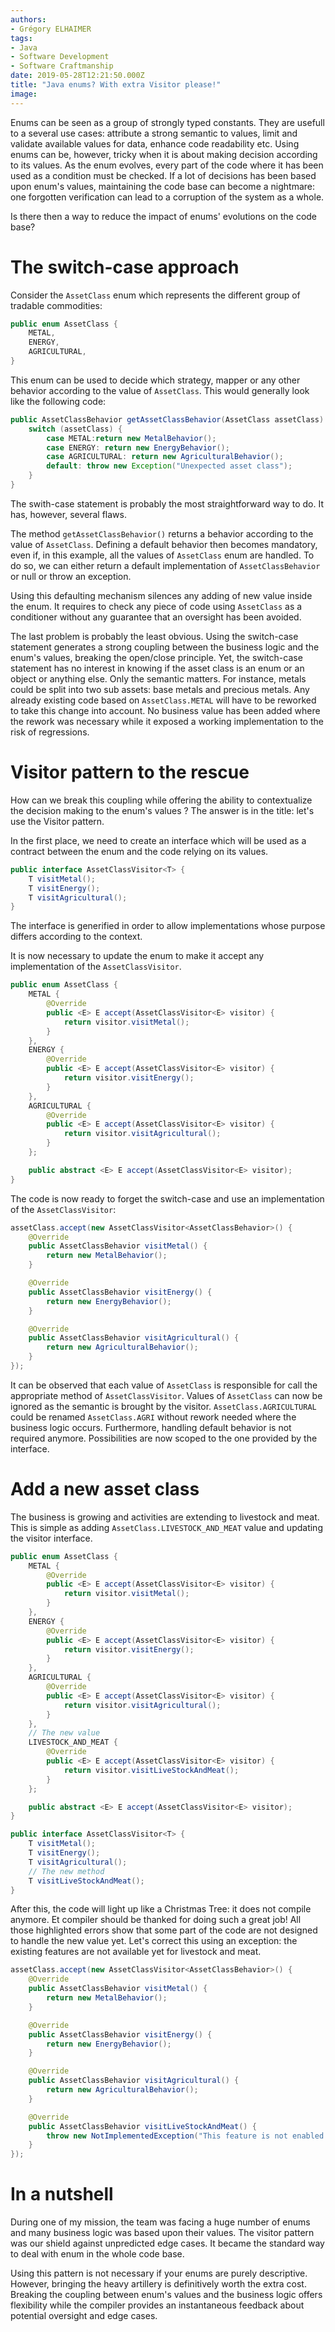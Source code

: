 ```yaml
---
authors:
- Grégory ELHAIMER
tags:
- Java
- Software Development
- Software Craftmanship
date: 2019-05-28T12:21:50.000Z
title: "Java enums? With extra Visitor please!"
image: 
---
```


Enums can be seen as a group of strongly typed constants. They are usefull to a several use cases: attribute a strong semantic to values, limit and validate available values for data, enhance code readability etc.
Using enums can be, however, tricky when it is about making decision according to its values. As the enum evolves, every part of the code where it has been used as a condition must be checked. If a lot of decisions has been based upon enum's values, maintaining the code base can become a nightmare: one forgotten verification can lead to a corruption of the system as a whole.

Is there then a way to reduce the impact of enums' evolutions on the code base?

# The switch-case approach

Consider the `AssetClass` enum which represents the different group of tradable commodities:

```java
public enum AssetClass {
    METAL,
    ENERGY,
    AGRICULTURAL,
}
```

This enum can be used to decide which strategy, mapper or any other behavior according to the value of `AssetClass`. This would generally look like the following code:

```java
public AssetClassBehavior getAssetClassBehavior(AssetClass assetClass) throws Exception {
    switch (assetClass) {
        case METAL:return new MetalBehavior();
        case ENERGY: return new EnergyBehavior();
        case AGRICULTURAL: return new AgriculturalBehavior();
        default: throw new Exception("Unexpected asset class");
    }
}
```

The swith-case statement is probably the most straightforward way to do. It has, however, several flaws.

The method `getAssetClassBehavior()` returns a behavior according to the value of `AssetClass`. Defining a default behavior then becomes mandatory, even if, in this example, all the values of `AssetClass` enum are handled. To do so, we can either return a default implementation of `AssetClassBehavior` or null or throw an exception.

Using this defaulting mechanism silences any adding of new value inside the enum. It requires to check any piece of code using `AssetClass` as a conditioner without any guarantee that an oversight has been avoided.

The last problem is probably the least obvious. Using the switch-case statement generates a strong coupling between the business logic and the enum's values, breaking the open/close principle.
Yet, the switch-case statement has no interest in knowing if the asset class is an enum or an object or anything else. Only the semantic matters.
For instance, metals could be split into two sub assets: base metals and precious metals. Any already existing code based on `AssetClass.METAL` will have to be reworked to take this change into account. No business value has been added where the rework was necessary while it exposed a working implementation to the risk of regressions.


# Visitor pattern to the rescue

How can we break this coupling while offering the ability to contextualize the decision making to the enum's values ? The answer is in the title: let's use the Visitor pattern.

In the first place, we need to create an interface which will be used as a contract between the enum and the code relying on its values.

```java
public interface AssetClassVisitor<T> {
    T visitMetal();
    T visitEnergy();
    T visitAgricultural();
}
```

The interface is generified in order to allow implementations whose purpose differs according to the context.

It is now necessary to update the enum to make it accept any implementation of the `AssetClassVisitor`.

```java
public enum AssetClass {
    METAL {
        @Override
        public <E> E accept(AssetClassVisitor<E> visitor) {
            return visitor.visitMetal();
        }
    },
    ENERGY {
        @Override
        public <E> E accept(AssetClassVisitor<E> visitor) {
            return visitor.visitEnergy();
        }
    },
    AGRICULTURAL {
        @Override
        public <E> E accept(AssetClassVisitor<E> visitor) {
            return visitor.visitAgricultural();
        }
    };

    public abstract <E> E accept(AssetClassVisitor<E> visitor);
}
```

The code is now ready to forget the switch-case and use an implementation of the `AssetClassVisitor`:

```java
assetClass.accept(new AssetClassVisitor<AssetClassBehavior>() {
    @Override
    public AssetClassBehavior visitMetal() {
        return new MetalBehavior();
    }

    @Override
    public AssetClassBehavior visitEnergy() {
        return new EnergyBehavior();
    }

    @Override
    public AssetClassBehavior visitAgricultural() {
        return new AgriculturalBehavior();
    }
});
```

It can be observed that each value of `AssetClass` is responsible for call the appropriate method of `AssetClassVisitor`. Values of `AssetClass` can now be ignored as the semantic is brought by the visitor. `AssetClass.AGRICULTURAL` could be renamed `AssetClass.AGRI` without rework needed where the business logic occurs.
Furthermore, handling default behavior is not required anymore. Possibilities are now scoped to the one provided by the interface.

# Add a new asset class

The business is growing and activities are extending to livestock and meat. 
This is simple as adding `AssetClass.LIVESTOCK_AND_MEAT` value and updating the visitor interface.

```java
public enum AssetClass {
    METAL {
        @Override
        public <E> E accept(AssetClassVisitor<E> visitor) {
            return visitor.visitMetal();
        }
    },
    ENERGY {
        @Override
        public <E> E accept(AssetClassVisitor<E> visitor) {
            return visitor.visitEnergy();
        }
    },
    AGRICULTURAL {
        @Override
        public <E> E accept(AssetClassVisitor<E> visitor) {
            return visitor.visitAgricultural();
        }
    },
    // The new value
    LIVESTOCK_AND_MEAT {
        @Override
        public <E> E accept(AssetClassVisitor<E> visitor) {
            return visitor.visitLiveStockAndMeat();
        }
    };

    public abstract <E> E accept(AssetClassVisitor<E> visitor);
}
```

```java
public interface AssetClassVisitor<T> {
    T visitMetal();
    T visitEnergy();
    T visitAgricultural();
    // The new method
    T visitLiveStockAndMeat();
}
```

After this, the code will light up like a Christmas Tree: it does not compile anymore. Et compiler should be thanked for doing such a great job! All those highlighted errors show that some part of the code are not designed to handle the new value yet. Let's correct this using an exception: the existing features are not available yet for livestock and meat.


```java
assetClass.accept(new AssetClassVisitor<AssetClassBehavior>() {
    @Override
    public AssetClassBehavior visitMetal() {
        return new MetalBehavior();
    }

    @Override
    public AssetClassBehavior visitEnergy() {
        return new EnergyBehavior();
    }

    @Override
    public AssetClassBehavior visitAgricultural() {
        return new AgriculturalBehavior();
    }

    @Override
    public AssetClassBehavior visitLiveStockAndMeat() {
        throw new NotImplementedException("This feature is not enabled yet for livestock and meat.")
    }
});
```
 
# In a nutshell

During one of my mission, the team was facing a huge number of enums and many business logic was based upon their values. The visitor pattern was our shield against unpredicted edge cases. It became the standard way to deal with enum in the whole code base.

Using this pattern is not necessary if your enums are purely descriptive. However, bringing the heavy artillery is definitively worth the extra cost. Breaking the coupling between enum's values and the business logic offers flexibility while the compiler provides an instantaneous feedback about potential oversight and edge cases.
